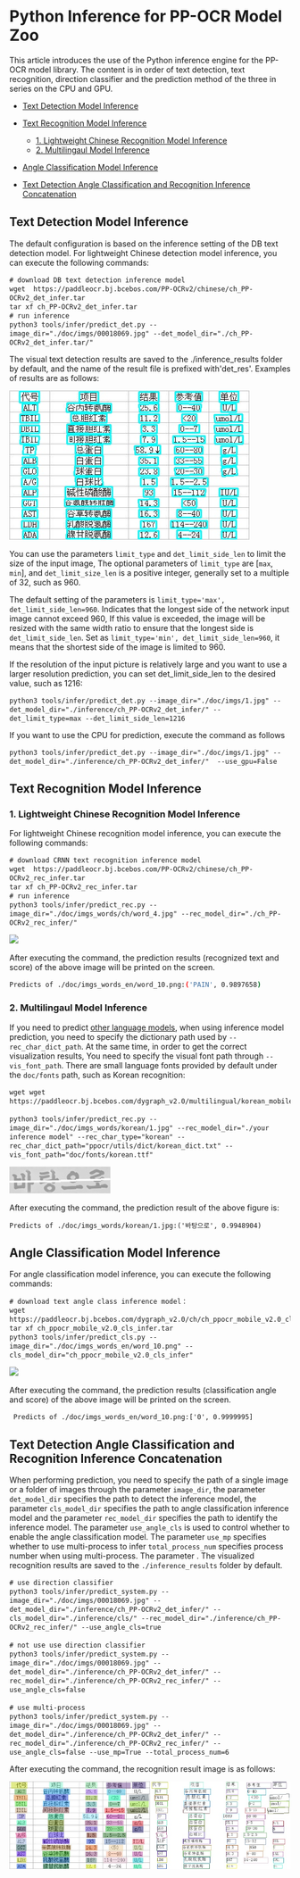 
# Python Inference for PP-OCR Model Zoo

This article introduces the use of the Python inference engine for the PP-OCR model library. The content is in order of text detection, text recognition, direction classifier and the prediction method of the three in series on the CPU and GPU.


- [Text Detection Model Inference](#DETECTION_MODEL_INFERENCE)

- [Text Recognition Model Inference](#RECOGNITION_MODEL_INFERENCE)
    - [1. Lightweight Chinese Recognition Model Inference](#LIGHTWEIGHT_RECOGNITION)
    - [2. Multilingaul Model Inference](#MULTILINGUAL_MODEL_INFERENCE)

- [Angle Classification Model Inference](#ANGLE_CLASS_MODEL_INFERENCE)

- [Text Detection Angle Classification and Recognition Inference Concatenation](#CONCATENATION)

<a name="DETECTION_MODEL_INFERENCE"></a>

## Text Detection Model Inference

The default configuration is based on the inference setting of the DB text detection model. For lightweight Chinese detection model inference, you can execute the following commands:

```
# download DB text detection inference model
wget  https://paddleocr.bj.bcebos.com/PP-OCRv2/chinese/ch_PP-OCRv2_det_infer.tar
tar xf ch_PP-OCRv2_det_infer.tar
# run inference
python3 tools/infer/predict_det.py --image_dir="./doc/imgs/00018069.jpg" --det_model_dir="./ch_PP-OCRv2_det_infer.tar/"
```

The visual text detection results are saved to the ./inference_results folder by default, and the name of the result file is prefixed with'det_res'. Examples of results are as follows:

![](../imgs_results/det_res_00018069.jpg)

You can use the parameters `limit_type` and `det_limit_side_len` to limit the size of the input image,
The optional parameters of `limit_type` are [`max`, `min`], and
`det_limit_size_len` is a positive integer, generally set to a multiple of 32, such as 960.

The default setting of the parameters is `limit_type='max', det_limit_side_len=960`. Indicates that the longest side of the network input image cannot exceed 960,
If this value is exceeded, the image will be resized with the same width ratio to ensure that the longest side is `det_limit_side_len`.
Set as `limit_type='min', det_limit_side_len=960`, it means that the shortest side of the image is limited to 960.

If the resolution of the input picture is relatively large and you want to use a larger resolution prediction, you can set det_limit_side_len to the desired value, such as 1216:
```
python3 tools/infer/predict_det.py --image_dir="./doc/imgs/1.jpg" --det_model_dir="./inference/ch_PP-OCRv2_det_infer/" --det_limit_type=max --det_limit_side_len=1216
```

If you want to use the CPU for prediction, execute the command as follows
```
python3 tools/infer/predict_det.py --image_dir="./doc/imgs/1.jpg" --det_model_dir="./inference/ch_PP-OCRv2_det_infer/"  --use_gpu=False
```

<a name="RECOGNITION_MODEL_INFERENCE"></a>

## Text Recognition Model Inference


<a name="LIGHTWEIGHT_RECOGNITION"></a>
### 1. Lightweight Chinese Recognition Model Inference

For lightweight Chinese recognition model inference, you can execute the following commands:

```
# download CRNN text recognition inference model
wget  https://paddleocr.bj.bcebos.com/PP-OCRv2/chinese/ch_PP-OCRv2_rec_infer.tar
tar xf ch_PP-OCRv2_rec_infer.tar
# run inference
python3 tools/infer/predict_rec.py --image_dir="./doc/imgs_words/ch/word_4.jpg" --rec_model_dir="./ch_PP-OCRv2_rec_infer/"
```

![](../imgs_words_en/word_10.png)

After executing the command, the prediction results (recognized text and score) of the above image will be printed on the screen.

```bash
Predicts of ./doc/imgs_words_en/word_10.png:('PAIN', 0.9897658)
```

<a name="MULTILINGUAL_MODEL_INFERENCE"></a>

### 2. Multilingaul Model Inference
If you need to predict [other language models](./models_list_en.md#Multilingual), when using inference model prediction, you need to specify the dictionary path used by `--rec_char_dict_path`. At the same time, in order to get the correct visualization results,
You need to specify the visual font path through `--vis_font_path`. There are small language fonts provided by default under the `doc/fonts` path, such as Korean recognition:

```
wget wget https://paddleocr.bj.bcebos.com/dygraph_v2.0/multilingual/korean_mobile_v2.0_rec_infer.tar

python3 tools/infer/predict_rec.py --image_dir="./doc/imgs_words/korean/1.jpg" --rec_model_dir="./your inference model" --rec_char_type="korean" --rec_char_dict_path="ppocr/utils/dict/korean_dict.txt" --vis_font_path="doc/fonts/korean.ttf"
```
![](../imgs_words/korean/1.jpg)

After executing the command, the prediction result of the above figure is:

``` text
Predicts of ./doc/imgs_words/korean/1.jpg:('바탕으로', 0.9948904)
```

<a name="ANGLE_CLASS_MODEL_INFERENCE"></a>

## Angle Classification Model Inference

For angle classification model inference, you can execute the following commands:


```
# download text angle class inference model：
wget  https://paddleocr.bj.bcebos.com/dygraph_v2.0/ch/ch_ppocr_mobile_v2.0_cls_infer.tar
tar xf ch_ppocr_mobile_v2.0_cls_infer.tar
python3 tools/infer/predict_cls.py --image_dir="./doc/imgs_words_en/word_10.png" --cls_model_dir="ch_ppocr_mobile_v2.0_cls_infer"
```
![](../imgs_words_en/word_10.png)

After executing the command, the prediction results (classification angle and score) of the above image will be printed on the screen.

```
 Predicts of ./doc/imgs_words_en/word_10.png:['0', 0.9999995]
```

<a name="CONCATENATION"></a>
## Text Detection Angle Classification and Recognition Inference Concatenation

When performing prediction, you need to specify the path of a single image or a folder of images through the parameter `image_dir`, the parameter `det_model_dir` specifies the path to detect the inference model, the parameter `cls_model_dir` specifies the path to angle classification inference model and the parameter `rec_model_dir` specifies the path to identify the inference model. The parameter `use_angle_cls` is used to control whether to enable the angle classification model. The parameter `use_mp` specifies whether to use multi-process to infer `total_process_num` specifies process number when using multi-process. The parameter . The visualized recognition results are saved to the `./inference_results` folder by default.

```shell
# use direction classifier
python3 tools/infer/predict_system.py --image_dir="./doc/imgs/00018069.jpg" --det_model_dir="./inference/ch_PP-OCRv2_det_infer/" --cls_model_dir="./inference/cls/" --rec_model_dir="./inference/ch_PP-OCRv2_rec_infer/" --use_angle_cls=true

# not use use direction classifier
python3 tools/infer/predict_system.py --image_dir="./doc/imgs/00018069.jpg" --det_model_dir="./inference/ch_PP-OCRv2_det_infer/" --rec_model_dir="./inference/ch_PP-OCRv2_rec_infer/" --use_angle_cls=false

# use multi-process
python3 tools/infer/predict_system.py --image_dir="./doc/imgs/00018069.jpg" --det_model_dir="./inference/ch_PP-OCRv2_det_infer/" --rec_model_dir="./inference/ch_PP-OCRv2_rec_infer/" --use_angle_cls=false --use_mp=True --total_process_num=6
```


After executing the command, the recognition result image is as follows:

![](../imgs_results/system_res_00018069.jpg)

